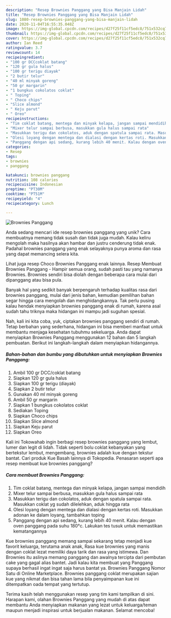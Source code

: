 ```yaml
---
description: "Resep Brownies Panggang yang Bisa Manjain Lidah"
title: "Resep Brownies Panggang yang Bisa Manjain Lidah"
slug: 1080-resep-brownies-panggang-yang-bisa-manjain-lidah
date: 2020-11-04T16:55:35.048Z
image: https://img-global.cpcdn.com/recipes/d27f25f11cf5edc8/751x532cq70/brownies-panggang-foto-resep-utama.jpg
thumbnail: https://img-global.cpcdn.com/recipes/d27f25f11cf5edc8/751x532cq70/brownies-panggang-foto-resep-utama.jpg
cover: https://img-global.cpcdn.com/recipes/d27f25f11cf5edc8/751x532cq70/brownies-panggang-foto-resep-utama.jpg
author: Ian Reed
ratingvalue: 3.7
reviewcount: 14
recipeingredient:
- "100 gr DCCcoklat batang"
- "120 gr gula halus"
- "100 gr terigu diayak"
- "2 butir telur"
- "40 ml minyak goreng"
- "50 gr margarin"
- "1 bungkus cokolatos coklat"
- " Toping"
- " Choco chips"
- "Slice almond"
- " Keju parut"
- " Oreo"
recipeinstructions:
- "Tim coklat batang, mentega dan minyak kelapa, jangan sampai mendidih"
- "Mixer telur sampai berbusa, masukkan gula halus sampai rata"
- "Masukkan terigu dan cokolatos, aduk dengan spatula sampai rata. Masukkan coklat yg sudah dilelehkan, aduk hingga rata"
- "Olesi loyang dengan mentega dan dialasi dengan kertas roti. Masukkan adonan ke dalam loyang, tambahkan toping"
- "Panggang dengan api sedang, kurang lebih 40 menit. Kalau dengan oven panggang pada suhu 180°c. Lakukan tes tusuk untuk memastikan kematangannya"
categories:
- Resep
tags:
- brownies
- panggang

katakunci: brownies panggang 
nutrition: 108 calories
recipecuisine: Indonesian
preptime: "PT30M"
cooktime: "PT51M"
recipeyield: "4"
recipecategory: Lunch

---
```



![Brownies Panggang](https://img-global.cpcdn.com/recipes/d27f25f11cf5edc8/751x532cq70/brownies-panggang-foto-resep-utama.jpg)

Anda sedang mencari ide resep brownies panggang yang unik? Cara membuatnya memang tidak susah dan tidak juga mudah. Kalau keliru mengolah maka hasilnya akan hambar dan justru cenderung tidak enak. Padahal brownies panggang yang enak selayaknya punya aroma dan rasa yang dapat memancing selera kita.

Lihat juga resep Choco Brownies Panggang enak lainnya. Resep Membuat Brownies Panggang - Hampir semua orang, sudah pasti tau yang namanya Brownies. Brownies sendiri bisa diolah dengan beberapa cara mulai dari dipanggang atau bisa pula.

Banyak hal yang sedikit banyak berpengaruh terhadap kualitas rasa dari brownies panggang, mulai dari jenis bahan, kemudian pemilihan bahan segar hingga cara mengolah dan menghidangkannya. Tak perlu pusing kalau hendak menyiapkan brownies panggang enak di rumah, karena asal sudah tahu triknya maka hidangan ini mampu jadi suguhan spesial.


Nah, kali ini kita coba, yuk, ciptakan brownies panggang sendiri di rumah. Tetap berbahan yang sederhana, hidangan ini bisa memberi manfaat untuk membantu menjaga kesehatan tubuhmu sekeluarga. Anda dapat menyiapkan Brownies Panggang menggunakan 12 bahan dan 5 langkah pembuatan. Berikut ini langkah-langkah dalam menyiapkan hidangannya.

<!--inarticleads1-->

##### Bahan-bahan dan bumbu yang dibutuhkan untuk menyiapkan Brownies Panggang:

1. Ambil 100 gr DCC/coklat batang
1. Siapkan 120 gr gula halus
1. Siapkan 100 gr terigu (diayak)
1. Siapkan 2 butir telur
1. Gunakan 40 ml minyak goreng
1. Ambil 50 gr margarin
1. Siapkan 1 bungkus cokolatos coklat
1. Sediakan  Toping
1. Siapkan  Choco chips
1. Siapkan Slice almond
1. Siapkan  Keju parut
1. Siapkan  Oreo


Kali ini Tokowahab ingin berbagi resep brownies panggang yang lembut, lumer dan legit di lidah. Tidak seperti bolu coklat kebanyakan yang bertekstur lembut, mengembang, brownies adalah kue dengan tekstur bantat. Cari produk Kue Basah lainnya di Tokopedia. Penasaran seperti apa resep membuat kue brownies panggang? 

<!--inarticleads2-->

##### Cara membuat Brownies Panggang:

1. Tim coklat batang, mentega dan minyak kelapa, jangan sampai mendidih
1. Mixer telur sampai berbusa, masukkan gula halus sampai rata
1. Masukkan terigu dan cokolatos, aduk dengan spatula sampai rata. Masukkan coklat yg sudah dilelehkan, aduk hingga rata
1. Olesi loyang dengan mentega dan dialasi dengan kertas roti. Masukkan adonan ke dalam loyang, tambahkan toping
1. Panggang dengan api sedang, kurang lebih 40 menit. Kalau dengan oven panggang pada suhu 180°c. Lakukan tes tusuk untuk memastikan kematangannya


Kue brownies panggang memang sampai sekarang tetap menjadi kue favorit keluarga, terutama anak anak, Rasa kue brownies yang manis dengan coklat lezat memiliki daya tarik dan rasa yang istimewa. Dan Brownies itu aslinya memang panggang dan awalnya tercipta dari pembutan cake yang gagal alias bantet. Jadi kalau kita membuat yang Panggang supaya berhasil ingat ingat saja harus bantat ya. Brownies Panggang Nomor Satu di Online Marketplace. Brownies panggang coklat merupakan sajian kue yang nikmat dan bisa tahan lama bila penyaimpanan kue ini ditempatkan oada tempat yang tertutup. 

Terima kasih telah menggunakan resep yang tim kami tampilkan di sini. Harapan kami, olahan Brownies Panggang yang mudah di atas dapat membantu Anda menyiapkan makanan yang lezat untuk keluarga/teman maupun menjadi inspirasi untuk berjualan makanan. Selamat mencoba!
